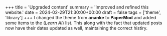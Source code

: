 +++
title = 'Upgraded content'
summary = 'Improved and refined this website.'
date = 2024-02-29T21:30:00+00:00
draft = false
tags = ['theme', 'library']
+++
I changed the theme from **ananke** to **PaperMod** and added some items to the (*Learn AI*) list.
This along with the fact that updated posts now have their dates updated as well, maintaining the correct histiry.

